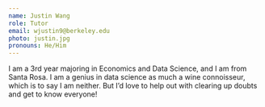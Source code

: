 ```yaml
---
name: Justin Wang
role: Tutor
email: wjustin9@berkeley.edu
photo: justin.jpg
pronouns: He/Him
---
```


I am a 3rd year majoring in Economics and Data Science, and I am from Santa Rosa. I am a genius in data science as much a wine connoisseur, which is to say I am neither. But I’d love to help out with clearing up doubts and get to know everyone!
